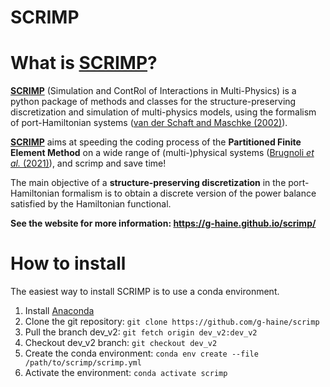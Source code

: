 SCRIMP
======

# What is [SCRIMP](https://g-haine.github.io/scrimp/)?

**[SCRIMP](https://g-haine.github.io/scrimp/)** (Simulation and ContRol of Interactions in Multi-Physics) is a python package of methods and classes for the structure-preserving discretization and simulation of multi-physics models, using the formalism of port-Hamiltonian systems ([van der Schaft and Maschke (2002)](https://doi.org/10.1016/S0393-0440(01)00083-3)). 

**[SCRIMP](https://g-haine.github.io/scrimp/)** aims at speeding the coding process of the **Partitioned Finite Element Method** on a wide range of (multi-)physical systems ([Brugnoli *et al.* (2021)](https://doi.org/10.4236/jamp.2021.96088)), and scrimp and save time!

The main objective of a **structure-preserving discretization** in the port-Hamiltonian formalism is to obtain a discrete version of the power balance satisfied by the Hamiltonian functional.

**See the website for more information: https://g-haine.github.io/scrimp/**

# How to install
The easiest way to install SCRIMP is to use a conda environment.

1. Install <a href="https://docs.anaconda.com/free/anaconda/install/index.html"> Anaconda</a>
2. Clone the git repository: ```git clone https://github.com/g-haine/scrimp```
3. Pull the branch dev_v2: ```git fetch origin dev_v2:dev_v2``` 
4. Checkout dev_v2 branch: ```git checkout dev_v2```
5. Create the conda environment:  ```conda env create --file /path/to/scrimp/scrimp.yml```
6. Activate the environment:  ```conda activate scrimp```
